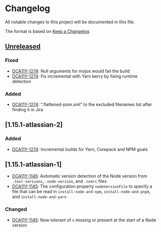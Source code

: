 # Changelog

All notable changes to this project will be documented in this file.

The format is based on [Keep a Changelog](https://keepachangelog.com/en/1.1.0/).

## [Unreleased]

### Fixed

- [DCA11Y-1274]: Null arguments for mojos would fail the build
- [DCA11Y-1274]: Fix incremental with Yarn berry by fixing runtime detection

### Added

- [DCA11Y-1274]: ".flattened-pom.xml" to the excluded filenames list after finding it in Jira

## [1.15.1-atlassian-2]

### Added

- [DCA11Y-1274]: Incremental builds for Yarn, Corepack and NPM goals 

## [1.15.1-atlassian-1]

- [DCA11Y-1145]: Automatic version detection of the Node version from `.tool-versions`, `.node-version`, and `.nvmrc` files
- [DCA11Y-1145]: The configuration property `nodeVersionFile` to specify a file that can be read in `install-node-and-npm`, `install-node-and-pnpm`, and `install-node-and-yarn`

### Changed

- [DCA11Y-1145]: Now tolerant of `v` missing or present at the start of a Node version

[DCA11Y-1274]: https://hello.jira.atlassian.cloud/browse/DCA11Y-1274
[DCA11Y-1145]: https://hello.jira.atlassian.cloud/browse/DCA11Y-1145
[unreleased]: https://github.com/olivierlacan/keep-a-changelog/compare/v1.15.1-atlassian-2...HEAD
